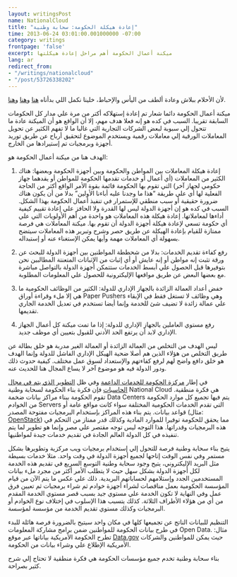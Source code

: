 ```yaml
---
layout: writingsPost
name: NationalCloud
title: "إعادة هيكلة الحكومة: سحابة وطنية"
time: 2013-06-24 03:01:00.001000000 -07:00
category: writings
frontpage: 'false'
excerpt: ميكنة أعمال الحكومة أهم مراحل إعادة هيكلتها
lang: ar
redirect_from: 
- "/writings/nationalcloud"
- "/post/53726338202"
---
```

لأن الأحلام ببلاش وعادة ألطف من اليأس والإحباط، خلينا نكمل اللي بدأناه [هنا](http://www.amreldib.com/writings/GovernmentRestructure/) و[هنا](http://www.amreldib.com/writings/CenteralizingSupportServices/) و[هنا](http://www.amreldib.com/writings/PublicGoodCompanies).  
  
ميكنة أعمال الحكومة دائما شعار تم إعادة إستهلاكه أكتر من مرة علي مدار كل الحكومات السابقة تقريبا. السبب في كده هو إنه فعلا هدف مهم، إلا أن الواقع هو أن الميكنة عادة ما تتحول إلي سبوبة لبعض الشركات التجارية التي غالبا ما لا تفهم الكثير عن تحويل المعاملات الورقية إلي معاملات رقمية ويستخدم الموضوع لتحقيق أرباح عن طريق توريد أجهزة وبرمجيات تم إستيرادها من الخارج.  
  
الهدف هنا من ميكنة أعمال الحكومة هو:  
  
1. إعادة هيكلة المعاملات بين المواطن والحكومة وبين أجهزة الحكومة وبعضها: هناك الكثير من المعاملات (أي أعمال أو خدمات تقدمها الحكومة للمواطن أو يقدهما جهاز حكومي لجهاز آخر) التي تقوم بها الحكومة قائمة بقوة الأمر الواقع أكثر من الحاجة الفعلية لها أي علي طريقة “هذا ما وجدنا عليه أباءنا الأولين” بدلا من أن يكون هناك ضرورة حقيقية أو سبب منطقي للإستمرار في تنفيذ أعمال الحكومة بهذا الشكل. السبب في كده هو إن أجهزة الدولة ليس لها القدرة ولا الحافز علي إعادة تقييم كيفية أداءها لمعاملاتها. إعادة هيكلة هذه المعاملات هو واحدة من أهم الأولويات التي علي أي حكومة تسعي لإعادة هيكلة أجهزة الدولة أن تقوم بها. ميكنة المعاملات هي فرصة ممتازة للقيام بإعادة الهيكلة عن طريق حصر وشرح وتبرير هذه المعاملات سيتضح بسهولة أي المعاملات مهمة وأيها يمكن الإستغناء عنه أو إستبداله.  
  
2. رفع كفاءة تقديم الخدمات: بدلا من شحططة المواطنين بين أجهزة الدولة للبحث عن ورقة تثبت إنه مواطن أو إنه عايش أو أي إثبات من الإثباتات المتعنتة المطالبين نحن بتوفيرها قبل الحصول علي أبسط الخدمات ستتمكن أجهزة الدولة بالتواصل مباشرة مع بعضها البعض عن طريق مواقعها الإليكترونية للحصول علي المعلومات المطلوبة.  
  
3. خفض أعداد العمالة الزائدة بالجهاز الإداري للدولة: الكثير من الوظائف الحكومية ما هي إلا ملء وقراءة أوراق Paper Pushers وهي وظائف لا تستغل فقط في الإبقاء علي عمالة زائدة لا تضيف شئ للخدمة وإنما أيضا تستخدم في تعديل الخدمة الجاري تقديمها.  
  
4. رفع مستوي العاملين بالجهاز الإداري للدولة: إذا ما تمت ميكنة كل أعمال الجهاز الإداري لابد أن يرتفع الحد الأدني للقبول بتعيين أي موظف جديد.  
  
ليس الهدف من التخلص من العمالة الزائدة أو العمالة الغير مدربة هو خلق بطالة عن طريق التخلص من هؤلاء الذين هم أصلا ضحية الهيكل الإداري الفاشل للدولة وإنما الهدف هو خلق دافع واضح لهم لرفع كفاءتهم والإستعداد لسوق عمل مختلف. كيفية حدوث ذلك ودور الدولة فيه هو موضوع آخر لا يساع المجال هنا للحديث عنه.  
  
في إطار [مركزة الحكومة للخدمات الداعمة](http://www.amreldib.com/writings/CenteralizingSupportServices/) وفي ظل [التطوير الذي يتم في مجال الحاسبات](http://en.wikipedia.org/wiki/Cloud_computing) فإن فكرة بناء الحكومة لسحابة وطنية National Cloud هي فكرة منطقية. تقوم الحكومة ببناء مراكز بيانات ضخمة Data Centers يتم فيها تجميع كل موارد الحكومة من الخوادم Servers التي تقدم الخدمات الحكومية المختلفة سواء كانت مواقع عامة أو قواعد بيانات. يتم بناء هذه المراكز بإستخدام البرمجيات مفتوحة المصدر (مثال: [OpenStack](http://en.wikipedia.org/wiki/OpenStack)) مما يحقق للحكومة توفيرا للموارد المادية وكذلك قدر ممتاز من التحكم في هذه البرمجيات وقدراتها. هذا التوجه ليس توجه مقتصر علي مصر وإنما هو تطوير لما يتم تنفيذه في كل الدولة العالم الجادة في تقديم خدمات جيدة لمواطنيها.  
  
يتيح بناء سحابة وطنية فرصة للتحول إلي إستخدام برمجيات ويب مركزية وتطويرها بشكل مستمر وفي نفس الوقت إتاحها لجميع أجهزة الدولة في وقت واحد. مثلا خدمات بسيطة مثل البريد الإليكتروني، يتيح وجود سحابة وطنية التوسع السريع في تقديم هذه الخدمة لكل أجهزة الدولة بشكل سهل حيث لا يتطلب الأمر أكثر من مجرد ملء بيانات المستخدمين الجدد وإستلامهم لحساباتهم البريدية. ذلك علي عكس ما يتم الآن من قيام المؤسسة الحكومية بعمل مناقصات لشراء أجهزة خوادم ثم شراء برمجيات ثم تعيين فرق عمل وفي النهاية لا تكون الخدمة علي مستوي جيد بسبب قصر مستوي الخدمة المقدم من أي من هؤلاء الأطراف الثلاثة. كذلك يتسبب هذا الإسلوب في إختلاف نوع الخوادم أو البرمجيات وكذلك مستوي تقديم الخدمة من مؤسسة لمؤسسة.  
  
التنظيم للبيانات الناتج عن تجميعها كلها في مكان واحد سيتيح بالضرورة فرصة هائلة للبدء في طرح بيانات الحكومة للمواطنين ضمن برامج مشاركة المعلومات Open Data. مثال: تطرح الحكومة الأمريكية بياناتها عبر موقع [Data.gov](http://www.data.gov/) حيث يمكن للمواطنين والشركات الأمريكية الإطلاع علي وشراء بيانات من الحكومة.  
  
بناء سحابة وطنية تخدم جميع مؤسسات الحكومة هي فكرة منطقية لا تحتاج إلي شرح كثير بصراحة.  
